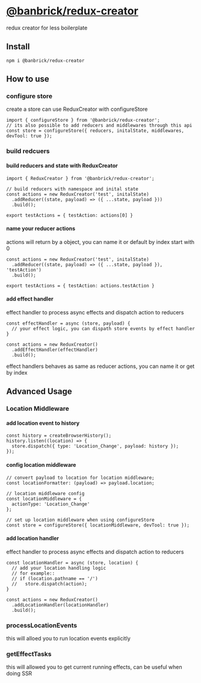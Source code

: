 # [@banbrick/redux-creator](https://www.npmjs.com/package/@banbrick/redux-creator)  
redux creator for less boilerplate

## Install
```npm i @banbrick/redux-creator```  
  
## How to use
### configure store
create a store can use ReduxCreator with configureStore
```
import { configureStore } from '@banbrick/redux-creator';
// its also possible to add reducers and middlewares through this api
const store = configureStore({ reducers, initalState, middlewares, devTool: true });
```
  
### build redcuers
#### build reducers and state with ReduxCreator
```
import { ReduxCreator } from '@banbrick/redux-creator';

// build reducers with namespace and inital state
const actions = new ReduxCreator('test', initalState)
  .addReducer((state, payload) => ({ ...state, payload }))
  .build();
  
export testActions = { testAction: actions[0] }
```
  
#### name your reducer actions
actions will return by a object, you can name it or default by index start with 0
```
const actions = new ReduxCreator('test', initalState)
  .addReducer((state, payload) => ({ ...state, payload }), 'testAction')
  .build();
  
export testActions = { testAction: actions.testAction }
```
  
#### add effect handler
effect handler to process async effects and dispatch action to reducers
```
const effectHandler = async (store, payload) {
  // your effect logic, you can dispath store events by effect handler
}

const actions = new ReduxCreator()
  .addEffectHandler(effectHandler)
  .build();
```
  
effect handlers behaves as same as reducer actions, you can name it or get by index 
<br>
  
## Advanced Usage
### Location Middleware
#### add location event to history
```
const history = createBrowserHistory();
history.listen((location) => {
  store.dispatch({ type: 'Location_Change', payload: history });
});
```

#### config location middleware
```
// convert payload to location for location middleware;
const locationFormatter: (payload) => payload.location;

// location middleware config
const locationMiddleware = { 
  actionType: 'Location_Change'
};

// set up location middleware when using configureStore
const store = configureStore({ locationMiddleware, devTool: true });
```
  
#### add location handler
effect handler to process async effects and dispatch action to reducers
```
const locationHandler = async (store, location) {
  // add your location handling logic
  // for example::
  // if (location.pathname == '/')
  //   store.dispatch(action);
}

const actions = new ReduxCreator()
  .addLocationHandler(locationHandler)
  .build();

```
  
### processLocationEvents
this will alloed you to run location events explicitly
  
### getEffectTasks
this will allowed you to get current running effects, can be useful when doing SSR
  
